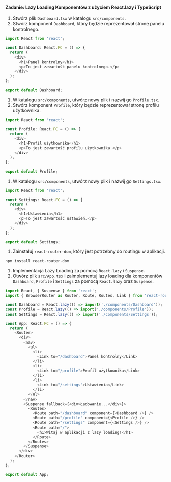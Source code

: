 #### Zadanie: Lazy Loading Komponentów z użyciem React.lazy i TypeScript

1. Stwórz plik `Dashboard.tsx` w katalogu `src/components`.
1. Stwórz komponent `Dashboard`, który będzie reprezentował stronę panelu kontrolnego.
```js
import React from 'react';

const Dashboard: React.FC = () => {
  return (
    <div>
      <h1>Panel kontrolny</h1>
      <p>To jest zawartość panelu kontrolnego.</p>
    </div>
  );
};

export default Dashboard;
```
1. W katalogu `src/components`, utwórz nowy plik i nazwij go `Profile.tsx`.
1. Stwórz komponent `Profile`, który będzie reprezentował stronę profilu użytkownika.
```js
import React from 'react';

const Profile: React.FC = () => {
  return (
    <div>
      <h1>Profil użytkownika</h1>
      <p>To jest zawartość profilu użytkownika.</p>
    </div>
  );
};

export default Profile;
```
1. W katalogu `src/components`, utwórz nowy plik i nazwij go `Settings.tsx`.
```js
import React from 'react';

const Settings: React.FC = () => {
  return (
    <div>
      <h1>Ustawienia</h1>
      <p>To jest zawartość ustawień.</p>
    </div>
  );
};

export default Settings;
```
1. Zainstaluj `react-router-dom`, który jest potrzebny do routingu w aplikacji.
```js
npm install react-router-dom
```
1. Implementacja Lazy Loading za pomocą `React.lazy` i `Suspense`.
1. Otwórz plik `src/App.tsx` i zaimplementuj lazy loading dla komponentów `Dashboard`, `Profile` i `Settings` za pomocą `React.lazy` oraz `Suspense`.
```js
import React, { Suspense } from 'react';
import { BrowserRouter as Router, Route, Routes, Link } from 'react-router-dom';

const Dashboard = React.lazy(() => import('./components/Dashboard'));
const Profile = React.lazy(() => import('./components/Profile'));
const Settings = React.lazy(() => import('./components/Settings'));

const App: React.FC = () => {
  return (
    <Router>
      <div>
        <nav>
          <ul>
            <li>
              <Link to="/dashboard">Panel kontrolny</Link>
            </li>
            <li>
              <Link to="/profile">Profil użytkownika</Link>
            </li>
            <li>
              <Link to="/settings">Ustawienia</Link>
            </li>
          </ul>
        </nav>
        <Suspense fallback={<div>Ładowanie...</div>}>
          <Routes>
            <Route path="/dashboard" component={<Dashboard />} />
            <Route path="/profile" component={<Profile />} />
            <Route path="/settings" component={<Settings />} />
            <Route path="/">
              <h1>Witaj w aplikacji z lazy loading!</h1>
            </Route>
          </Routes>
        </Suspense>
      </div>
    </Router>
  );
};

export default App;
``` 